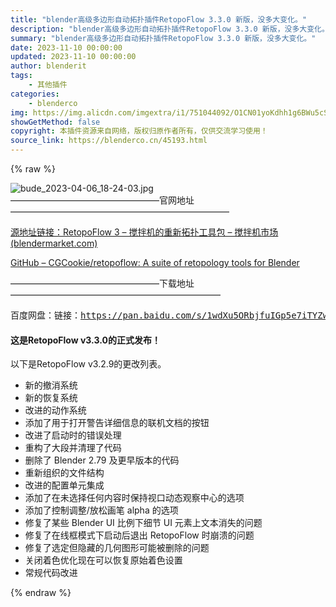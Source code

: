 ```yaml
---
title: "blender高级多边形自动拓扑插件RetopoFlow 3.3.0 新版，没多大变化。"
description: "blender高级多边形自动拓扑插件RetopoFlow 3.3.0 新版，没多大变化。"
summary: "blender高级多边形自动拓扑插件RetopoFlow 3.3.0 新版，没多大变化。"
date: 2023-11-10 00:00:00
updated: 2023-11-10 00:00:00
author: blenderit
tags: 
    - 其他插件
categories:
    - blenderco
img: https://img.alicdn.com/imgextra/i1/751044092/O1CN01yoKdhh1g6BWu5cSOj_!!751044092.jpg
showGetMethod: false
copyright: 本插件资源来自网络，版权归原作者所有，仅供交流学习使用！
source_link: https://blenderco.cn/45193.html
---
```


{% raw %}
<p><img src="https://img.alicdn.com/imgextra/i4/751044092/O1CN016f0Pvy1g6BWrEVsRM_!!751044092.jpg" alt="bude_2023-04-06_18-24-03.jpg"><br>
—————————————————官网地址—————————————————————————</p><p><a href="https://blendermarket.com/products/retopoflow">源地址链接：RetopoFlow 3 – 搅拌机的重新拓扑工具包 – 搅拌机市场 (blendermarket.com)</a></p><p><a href="https://github.com/CGCookie/retopoflow">GitHub – CGCookie/retopoflow: A suite of retopology tools for Blender</a></p><p>—————————————————下载地址————————————————————————</p><pre>百度网盘：链接：<a href="https://pan.baidu.com/s/1wdXu5ORbjfuIGp5e7iTYZw">https://pan.baidu.com/s/1wdXu5ORbjfuIGp5e7iTYZw</a> 提取码：2333</pre><h4>这是RetopoFlow v3.3.0的正式发布！</h4><p>以下是RetopoFlow v3.2.9的更改列表。</p><ul>
<li>新的撤消系统</li>
<li>新的恢复系统</li>
<li>改进的动作系统</li>
<li>添加了用于打开警告详细信息的联机文档的按钮</li>
<li>改进了启动时的错误处理</li>
<li>重构了大段并清理了代码</li>
<li>删除了 Blender 2.79 及更早版本的代码</li>
<li>重新组织的文件结构</li>
<li>改进的配置单元集成</li>
<li>添加了在未选择任何内容时保持视口动态观察中心的选项</li>
<li>添加了控制调整/放松画笔 alpha 的选项</li>
<li>修复了某些 Blender UI 比例下细节 UI 元素上文本消失的问题</li>
<li>修复了在线框模式下启动后退出 RetopoFlow 时崩溃的问题</li>
<li>修复了选定但隐藏的几何图形可能被删除的问题</li>
<li>关闭着色优化现在可以恢复原始着色设置</li>
<li>常规代码改进</li>
</ul>
<div style="display: none">blenderco</div>
{% endraw %}